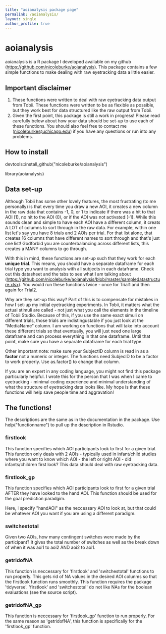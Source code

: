 ```yaml
---
title: "aoianalysis package page"
permalink: /aoianalysis/
layout: single
author_profile: true
---
```

# aoianalysis  

aoianalysis is a R package I developed available on my github (https://github.com/nicoleburke/aoianalysis). This package contains a few simple functions to make dealing with raw eyetracking data a little easier. 

## Important disclaimer

1. These functions were written to deal with raw eyetracking data output from Tobii. These functions were written to be as flexible as possible, but they work best for data structured like the raw output from Tobii. 
2. Given the first point, this package is still a work in progress! Please read carefully below about how your data should be set-up to use each of these functions. You should also feel free to contact me (nicoleburke@uchicago.edu) if you have any questions or run into any problems. 


## How to install 
devtools::install_github("nicoleburke/aoianalysis")

library(aoianalysis)

## Data set-up

Although Tobii has some other lovely features, the most frustrating (to me personally) is that every time you draw a new AOI, it creates a new column in the raw data that contains -1, 0, or 1 to indicate if there was a hit to that AOI (1), no hit to the AOI (0), or if the AOI was not activated (-1). While this sounds clean and simple to have each AOI have a different column, it creats A LOT of columns to sort through in the raw data. For example, within one list let's say you have 8 trials and 2 AOIs per trial. For that list alone, that creates 16 columns that have different names to sort through and that's just one list! Godforbid you are counterbalancing across different lists, this creates a MANY columns to go through.

With this in mind, these functions are set-up such that they work for each **unique trial**. This means, you should have a separate dataframe for each trial type you want to analysis with all subjects in each dataframe. Check out this datasheet and the tabs to see what I am talking about (https://github.com/nicoleburke/aoianalysis/blob/master/sampledatastructure.xlsx). You would run these functions twice - once for Trial1 and then again for Trial2. 

Why are they set-up this way? Part of this is to compensate for mistakes in how I set-up my initial eyetracking experiments. In Tobii, it matters what the actual stimuli are called - not just what you call the elements in the timeline of Tobii Studio. Because of this, if you use the same exact simuli on different trials, those trials are indistingustable if you just look at the "MediaName" column. I am working on functions that will take into account these different trials so that eventually, you will just need one large dataframe and can process everything in that one dataframe. Until that point, make sure you have a separate dataframe for each trial type. 

Other important note: make sure your SubjectID column is read in as a **factor** not a numeric or integer. The functions need SubjecID to be a factor to work properly. Use as.factor() to change that column. 

If you are an expert in any coding language, you might not find this package particularly helpful. I wrote this for the person that I was when I came to eyetracking - minimal coding experience and minimal understanding of what the structure of eyetracking data looks like. My hope is that these functions will help save people time and aggravation! 

## The functions! 

The descriptions are the same as in the documentation in the package. Use help("functionname") to pull up the description in Rstudio. 

### firstlook 

This function specifies which AOI participants look to first for a given trial. This function only deals with 2 AOIs - typically used in infant/child studies where you want to know which AOI - the left or right AOI - did infants/children first look? This data should deal with raw eyetracking data.

### firstlook_gp

This function specifies which AOI participants look to first for a given trial AFTER they have looked to the hand AOI. This function should be used for the goal prediction paradgim.

Here, I specify "handAOI" as the neccessary AOI to look at, but that could be whatever AOI you want if you are using a different paradigm. 

### switchestotal

Given two AOIs, how many contingent switches were made by the participant? It gives the total number of switches as well as the break down of when it was aoi1 to aoi2 AND aoi2 to aoi1.

### getridofNA

This function is neccessary for 'firstlook' and 'switchestotal' functions to run properly. This gets rid of NA values in the desired AOI colunms so that the firstlook function runs smoothly. This function requires the package 'tidyverse'. 'firstlook' and 'switchestotal' do not like NAs for the boolean evaluations (see the source script). 

### getridofNA_gp 

This function is neccessary for 'firstlook_gp' function to run properly. For the same reason as 'getridofNA', this function is specifically for the 'firstlook_gp' function. 





